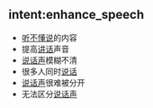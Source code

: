 ## intent:enhance_speech
- [听不懂说](speech)的内容
- 提高[讲话](speech)声音
- [说话声](speech)模糊不清
- 很多人同时[说话](speech)
- [说话声](speech)很难被分开
- 无法区分[说话声](speech)
